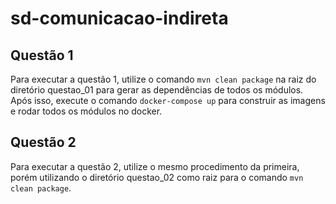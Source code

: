 # sd-comunicacao-indireta

## Questão 1 

Para executar a questão 1, utilize o comando `mvn clean package` na raiz do diretório questao_01 para gerar as dependências 
de todos os módulos.
Após isso, execute o comando `docker-compose up` para construir as imagens e rodar todos os módulos no docker.

## Questão 2

Para executar a questão 2, utilize o mesmo procedimento da primeira, porém utilizando o diretório questao_02 como raiz para o comando 
 `mvn clean package`.
